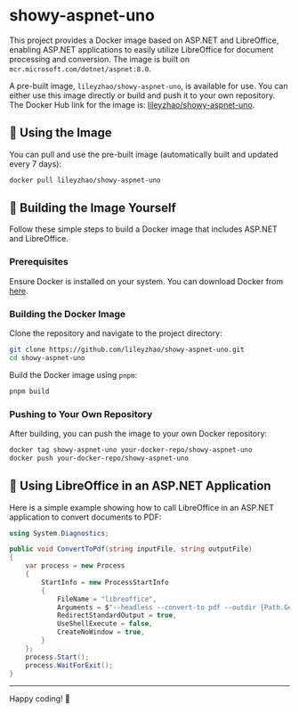 # showy-aspnet-uno

This project provides a Docker image based on ASP.NET and LibreOffice, enabling ASP.NET applications to easily utilize LibreOffice for document processing and conversion. The image is built on `mcr.microsoft.com/dotnet/aspnet:8.0`.

A pre-built image, `lileyzhao/showy-aspnet-uno`, is available for use. You can either use this image directly or build and push it to your own repository. The Docker Hub link for the image is: [lileyzhao/showy-aspnet-uno](https://hub.docker.com/r/lileyzhao/showy-aspnet-uno).

## 🚀 Using the Image

You can pull and use the pre-built image (automatically built and updated every 7 days):

```sh
docker pull lileyzhao/showy-aspnet-uno
```

## 🔨 Building the Image Yourself

Follow these simple steps to build a Docker image that includes ASP.NET and LibreOffice.

### Prerequisites

Ensure Docker is installed on your system. You can download Docker from [here](https://www.docker.com/products/docker-desktop).

### Building the Docker Image

Clone the repository and navigate to the project directory:

```sh
git clone https://github.com/lileyzhao/showy-aspnet-uno.git
cd showy-aspnet-uno
```

Build the Docker image using `pnpm`:

```sh
pnpm build
```

### Pushing to Your Own Repository

After building, you can push the image to your own Docker repository:

```sh
docker tag showy-aspnet-uno your-docker-repo/showy-aspnet-uno
docker push your-docker-repo/showy-aspnet-uno
```

## 📄 Using LibreOffice in an ASP.NET Application

Here is a simple example showing how to call LibreOffice in an ASP.NET application to convert documents to PDF:

```csharp
using System.Diagnostics;

public void ConvertToPdf(string inputFile, string outputFile)
{
    var process = new Process
    {
        StartInfo = new ProcessStartInfo
        {
            FileName = "libreoffice",
            Arguments = $"--headless --convert-to pdf --outdir {Path.GetDirectoryName(outputFile)} {inputFile}",
            RedirectStandardOutput = true,
            UseShellExecute = false,
            CreateNoWindow = true,
        }
    };
    process.Start();
    process.WaitForExit();
}
```

---

Happy coding! 🚀